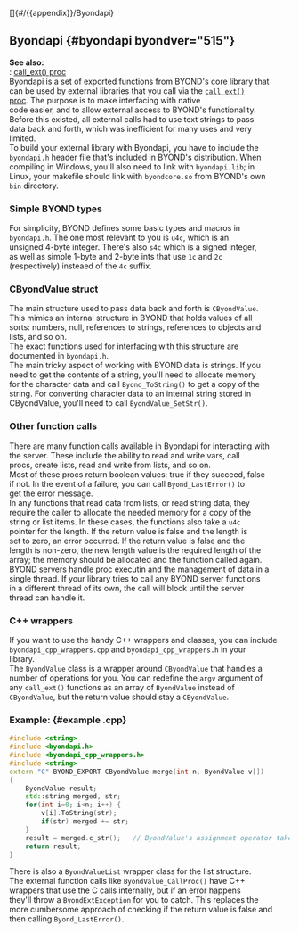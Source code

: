 []{#/{{appendix}}/Byondapi}    
## Byondapi {#byondapi byondver="515"}    
**See also:**    
:   [call_ext() proc](/ref/proc/call_ext/call_ext.md)    
Byondapi is a set of exported functions from BYOND\'s core library that    
can be used by external libraries that you call via the [`call_ext()`    
proc](/ref/proc/call_ext/call_ext.md). The purpose is to make interfacing with native    
code easier, and to allow external access to BYOND\'s functionality.    
Before this existed, all external calls had to use text strings to pass    
data back and forth, which was inefficient for many uses and very    
limited.    
To build your external library with Byondapi, you have to include the    
`byondapi.h` header file that\'s included in BYOND\'s distribution. When    
compiling in Windows, you\'ll also need to link with `byondapi.lib`; in    
Linux, your makefile should link with `byondcore.so` from BYOND\'s own    
`bin` directory.    
### Simple BYOND types    
For simplicity, BYOND defines some basic types and macros in    
`byondapi.h`. The one most relevant to you is `u4c`, which is an    
unsigned 4-byte integer. There\'s also `s4c` which is a signed integer,    
as well as simple 1-byte and 2-byte ints that use `1c` and `2c`    
(respectively) insteaed of the `4c` suffix.    
### CByondValue struct    
The main structure used to pass data back and forth is `CByondValue`.    
This mimics an internal structure in BYOND that holds values of all    
sorts: numbers, null, references to strings, references to objects and    
lists, and so on.    
The exact functions used for interfacing with this structure are    
documented in `byondapi.h`.    
The main tricky aspect of working with BYOND data is strings. If you    
need to get the contents of a string, you\'ll need to allocate memory    
for the character data and call `Byond_ToString()` to get a copy of the    
string. For converting character data to an internal string stored in    
CByondValue, you\'ll need to call `ByondValue_SetStr()`.    
### Other function calls    
There are many function calls available in Byondapi for interacting with    
the server. These include the ability to read and write vars, call    
procs, create lists, read and write from lists, and so on.    
Most of these procs return boolean values: true if they succeed, false    
if not. In the event of a failure, you can call `Byond_LastError()` to    
get the error message.    
In any functions that read data from lists, or read string data, they    
require the caller to allocate the needed memory for a copy of the    
string or list items. In these cases, the functions also take a `u4c`    
pointer for the length. If the return value is false and the length is    
set to zero, an error occurred. If the return value is false and the    
length is non-zero, the new length value is the required length of the    
array; the memory should be allocated and the function called again.    
BYOND servers handle proc executin and the management of data in a    
single thread. If your library tries to call any BYOND server functions    
in a different thread of its own, the call will block until the server    
thread can handle it.    
### C++ wrappers    
If you want to use the handy C++ wrappers and classes, you can include    
`byondapi_cpp_wrappers.cpp` and `byondapi_cpp_wrappers.h` in your    
library.    
The `ByondValue` class is a wrapper around `CByondValue` that handles a    
number of operations for you. You can redefine the `argv` argument of    
any `call_ext()` functions as an array of `ByondValue` instead of    
`CByondValue`, but the return value should stay a `CByondValue`.    
### Example: {#example .cpp}    
``` cpp    
#include <string>    
#include <byondapi.h>    
#include <byondapi_cpp_wrappers.h>    
#include <string>    
extern "C" BYOND_EXPORT CByondValue merge(int n, ByondValue v[])    
{    
    ByondValue result;    
    std::string merged, str;    
    for(int i=0; i<n; i++) {    
        v[i].ToString(str);    
        if(str) merged += str;    
    }    
    result = merged.c_str();   // ByondValue's assignment operator takes care of everything    
    return result;    
}    
```    
There is also a `ByondValueList` wrapper class for the list structure.    
The external function calls like `ByondValue_CallProc()` have C++    
wrappers that use the C calls internally, but if an error happens    
they\'ll throw a `ByondExtException` for you to catch. This replaces the    
more cumbersome approach of checking if the return value is false and    
then calling `Byond_LastError()`.  